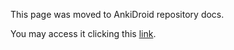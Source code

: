 This page was moved to AnkiDroid repository docs.

You may access it clicking this [link](https://github.com/ankidroid/Anki-Android/blob/master/docs/kotlin-migration.md).